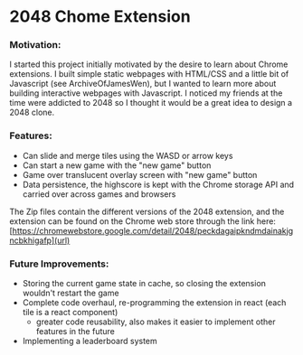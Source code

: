 # 2048 Chome Extension

### Motivation:
I started this project initially motivated by the desire to learn about Chrome extensions. I built simple static webpages with HTML/CSS and a little bit of Javascript (see ArchiveOfJamesWen), but I wanted to learn more about building interactive webpages with Javascript. I noticed my friends at the time were addicted to 2048 so I thought it would be a great idea to design a 2048 clone. 

### Features:
- Can slide and merge tiles using the WASD or arrow keys
- Can start a new game with the "new game" button
- Game over translucent overlay screen with "new game" button
- Data persistence, the highscore is kept with the Chrome storage API and carried over across games and browsers

The Zip files contain the different versions of the 2048 extension, and the extension can be found on the Chrome web store through the link here: [https://chromewebstore.google.com/detail/2048/peckdagaipkndmdainakjgncbkhigafp](url)

### Future Improvements:
- Storing the current game state in cache, so closing the extension wouldn't restart the game
- Complete code overhaul, re-programming the extension in react (each tile is a react component)
  - greater code reusability, also makes it easier to implement other features in the future
- Implementing a leaderboard system
